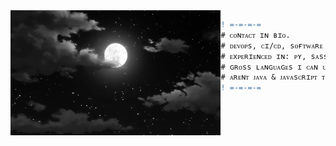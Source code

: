 <img align="left" height="200" src="moon0_0.gif"/>
 
```diff
! =-=-=-=                                =-=-=-=
# ᴄᴏɴᴛᴀᴄᴛ ɪɴ ʙɪᴏ.
# ᴅᴇᴠᴏᴘs, ᴄɪ/ᴄᴅ, sᴏғᴛᴡᴀʀᴇ ᴇɴɢɪɴᴇᴇʀɪɴɢ, ɪᴛ
# ᴇxᴘᴇʀɪᴇɴᴄᴇᴅ ɪɴ: ᴘʏ, sᴀss, ᴛs, ᴊs, ʀᴇᴀᴄᴛ, ʙᴀsʜ
# ɢʀᴏss ʟᴀɴɢᴜᴀɢᴇs ɪ ᴄᴀɴ ᴜsᴇ: ᴄ++, ᴊᴀᴠᴀ, sʜᴇʟʟ
# ᴀʀᴇɴᴛ ᴊᴀᴠᴀ & ᴊᴀᴠᴀsᴄʀɪᴘᴛ ᴛʜᴇ sᴀᴍᴇ ᴛʜɪɴɢ?!
! =-=-=-=                                =-=-=-=
```
